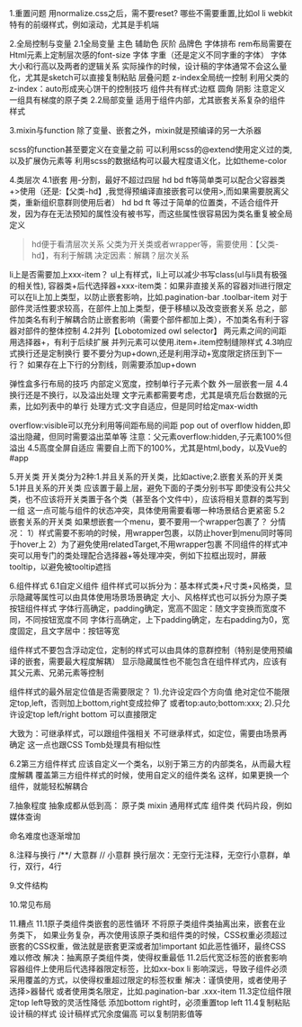 1.重置问题
用normalize.css之后，需不要reset?
哪些不需要重置,比如ol li
webkit特有的前缀样式，例如滚动，尤其是手机端


2.全局控制与变量
2.1全局变量
主色 辅助色 灰阶
品牌色
字体排布
    rem布局需要在Html元素上定制层次感的font-size
    字体 字重（还是定义不同字重的字体）
    字体大小和行高以及两者的逻辑关系
    实际操作的时候，设计稿的字体通常不会这么量化，尤其是sketch可以直接复制粘贴
层叠问题
  z-index全局统一控制
  利用父类的z-index：auto形成夹心饼干的控制技巧
组件共有样式:边框 圆角 阴影
            注意定义一组具有梯度的原子类
2.2局部变量
适用于组件内部，尤其嵌套关系复杂的组件样式


3.mixin与function
除了变量、嵌套之外，mixin就是预编译的另一大杀器

scss的function甚至要定义在变量之前
可以利用scss的@extend使用定义过的类,以及扩展伪元素等
利用scss的数据结构可以最大程度语义化，比如theme-color


4.类层次
4.1嵌套
用-分割，最好不超过四层
hd bd ft等简单类可以配合父容器类+>使用（还是:【父类-hd】,我觉得预编译直接嵌套可以使用>,而如果需要脱离父类，重新组织意群则使用后者）
hd bd ft 等过于简单的位置类，不适合组件开发，因为存在无法预知的属性没有被书写，而这些属性很容易因为类名重复被全局定义
>hd便于看清层次关系
父类为开关类或者wrapper等，需要使用：【父类-hd】，有利于解耦
决定因素：解耦？层次关系

li上是否需要加上xxx-item？
ul上有样式，li上可以减少书写class(ul与li具有极强的相关性),
容器类+后代选择器+xxx-item类：如果非直接关系的容器对li进行限定可以在li上加上类型，以防止嵌套影响，比如.pagination-bar .toolbar-item
                            对于部件灵活性要求较高，在部件上加上类型，便于移植以及改变嵌套关系
总之，部件加类名有利于解耦合防止嵌套影响（需要个部件都加上类），不加类名有利于容器对部件的整体控制
4.2并列【Lobotomized owl selector】
两元素之间的间距用选择器+，有利于后续扩展
并列元素可以使用.item+.item控制缝隙样式
4.3响应式换行还是定制换行
要不要分为up+down,还是利用浮动+宽度限定挤压到下一行？
如果存在上下行的分割线，则需要添加up+down

弹性盒多行布局的技巧
内部定义宽度，控制单行子元素个数
外一层嵌套一层
4.4换行还是不换行，以及溢出处理
文字元素都需要考虑，尤其是填充后台数据的元素，比如列表中的单行
处理方式:文字自适应，但是同时给定max-width

overflow:visible可以充分利用等间距布局的间距
pop out of overflow hidden,即溢出隐藏，但同时需要溢出菜单等
注意：父元素overflow:hidden,子元素100%但溢出
4.5高度全屏自适应
需要自上而下的100%，尤其是html,body，以及Vue的#app


5.开关类
开关类分为2种:1.并且关系的开关类，比如active;2.嵌套关系的开关类
5.1并且关系的开关类
应该置于最上层，避免下面的子类分别书写
即使没有公共父类，也不应该将开关类置于各个类（甚至各个文件中），应该将相关意群的类写到一组
这一点可能与组件的状态冲突，具体使用需要看哪一种场景结合更紧密
5.2嵌套关系的开关类
如果想嵌套一个menu，要不要用一个wrapper包裹了？
   分情况：
   1）样式需要不影响的时候，用wrapper包裹，以防止hover到menu同时等同于hover上
   2）为了避免使用relatedTarget,不用wrapper包裹
不同组件的样式冲突可以用专门的类处理配合选择器+等处理冲突，例如下拉框出现时，屏蔽tooltip，以避免被tooltip遮挡


6.组件样式
6.1自定义组件
组件样式可以拆分为：基本样式类+尺寸类+风格类，显示隐藏等属性可以由具体使用场景场景确定
大小、风格样式也可以拆分为原子类
按钮组件样式
字体行高确定，padding确定，宽高不固定：随文字变换而宽度不同，不同按钮宽度不同
字体行高确定，上下padding确定，左右padding为0，宽度固定，且文字居中：按钮等宽

组件样式不要包含浮动定位，定制的样式可以由具体的意群控制（特别是使用预编译的嵌套，需要最大程度解耦）
显示隐藏属性也不能包含在组件样式内，应该有其父元素、兄弟元素等控制

组件样式的最外层定位值是否需要限定？
1).允许设定四个方向值
    绝对定位不能限定top,left，否则加上bottom,right变成拉伸了
    或者top:auto;bottom:xxx;
2).只允许设定top left/right bottom
  可以直接限定

大致为：可继承样式，可以跟组件强相关
       不可继承样式，如定位，需要由场景再确定
       这一点也跟CSS Tomb处理具有相似性

6.2第三方组件样式
应该自定义一个类名，以别于第三方的内部类名，从而最大程度解耦
覆盖第三方组件样式的时候，使用自定义的组件类名
这样，如果更换一个组件，就能轻松解耦合


7.抽象程度
抽象成都从低到高：
原子类
mixin 通用样式库
组件类
代码片段，例如媒体查询

命名难度也逐渐增加


8.注释与换行
  /**/ 大意群
  //  小意群
  换行层次：无空行无注释，无空行小意群，单行，双行，4行


9.文件结构


10.常见布局


11.糟点
   11.1原子类组件类嵌套的恶性循环
   不将原子类组件类抽离出来，嵌套在业务类下，
   如果业务复杂，再次使用该原子类和组件类的时候，CSS权重必须超过嵌套的CSS权重，做法就是嵌套更深或者加!important
   如此恶性循环，最终CSS难以修改
   解决：抽离原子类组件类，使得权重最低
   11.2后代宽泛标签的嵌套影响
   容器组件上使用后代选择器限定标签，比如xx-box li
   影响深远，导致子组件必须采用覆盖的方式，以使得权重超过限定的标签权重
   解决：谨慎使用，或者使用子选择>器替代
        或者使用类名限定，比如.pagination-bar .xxx-item
   11.3定位组件限定top left导致的灵活性降低
   添加bottom right时，必须重置top left
   11.4复制粘贴设计稿的样式
   设计稿样式冗余度偏高
   可以复制阴影值等